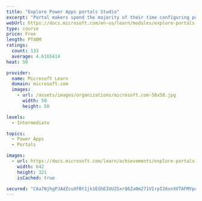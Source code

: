 ```yaml
---
title: "Explore Power Apps portals Studio"
excerpt: "Portal makers spend the majority of their time configuring portals by using Microsoft Power Apps portals Studio. It is important that portal makers have a full understanding of the capabilities and also the limitations of using portals Studio. This module will focus on understanding and using Power Apps portals Studio to create and customize portal websites. Power Apps portals Studio allows makers to add and configure webpages, layout components, static content, custom CSS files, entity lists, and entity forms."
webUrl: https://docs.microsoft.com/en-us/learn/modules/explore-portals-studio/
type: course
price: Free
length: PT40M
ratings:
  count: 133
  average: 4.6165414
heat: 50

provider:
  name: Microsoft Learn
  domain: microsoft.com
  images:
    - url: /assets/images/organizations/microsoft.com-50x50.jpg
      width: 50
      height: 50

levels:
  - Intermediate

topics:
  - Power Apps
  - Portals

images:
  - url: https://docs.microsoft.com/learn/achievements/explore-portals-studio-social.png
    width: 642
    height: 321
    isCached: true

secured: "CAa7NjhgPJAdZcuXFBt1jk1EGhEIUUZSxrQ6Za0m271VIrpI26snXVTAFMYpoiWHSZGKCQ+6//MSwNzZDFzCPP8suxedwvXVIKhW/rQSCS/Fqa9M9Prp98YO4viV0l3Mj6DEgkUnpmiyHlg8EbIjPUWF4A/lmHEzLUj4ii1LfKNNITR6mde54hjbU3C03Hw6Q5COiAX7WoX3UMdnWzcjIqIseHVJrrb7jA2s2Hb97ANWfCewrIZP3l6YVatnZDjki+B/XGq5DEmKbbIYb0E6DGPTzGV5Ul5hejP0umS5MRgKyjzmAX203Pr2McT8dywQ61EU/rPE6YwG/QBYmiLNKj7WNoVl7/WRM1nkOoGUYQLMeJijklqkR4MCMBov2MkEpBD/9vlw7hjvd8PPyBS5x9O2J9qRC6pkU7beuwhPrHM=;OHTxUdQ07QNPEwfEupkG3w=="
---
```


